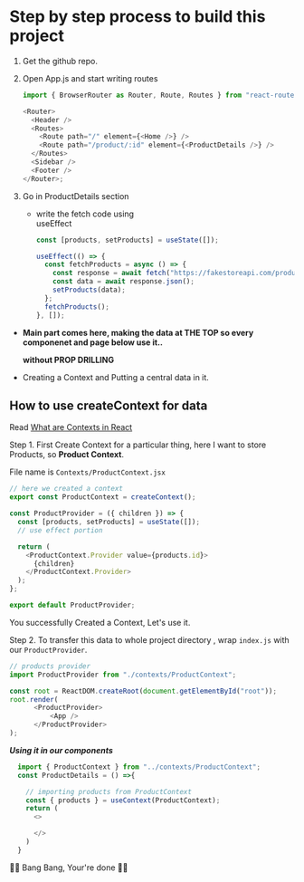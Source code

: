 # Step by step process to build this project

1. Get the github repo.
2. Open App.js and start writing routes

      ```js
      import { BrowserRouter as Router, Route, Routes } from "react-router-dom";

      <Router>
        <Header />
        <Routes>
          <Route path="/" element={<Home />} />
          <Route path="/product/:id" element={<ProductDetails />} />
        </Routes>
        <Sidebar />
        <Footer />
      </Router>;
      ```

3. Go in ProductDetails section

    - write the fetch code using </br> useEffect

      ```js
      const [products, setProducts] = useState([]);

      useEffect(() => {
        const fetchProducts = async () => {
          const response = await fetch("https://fakestoreapi.com/products");
          const data = await response.json();
          setProducts(data);
        };
        fetchProducts();
      }, []);
      ```

- **Main part comes here, making the data at THE TOP
  so every componenet and page below use it..**

  **without PROP DRILLING**

- Creating a Context and Putting a central data in it.

## How to use createContext for data

Read [What are Contexts in React](https://react.dev/reference/react/createContext)

Step 1. First Create Context for a particular thing, here
I want to store Products, so **Product Context**.

File name is ```Contexts/ProductContext.jsx```

  ```js
  // here we created a context
  export const ProductContext = createContext();

  const ProductProvider = ({ children }) => {
    const [products, setProducts] = useState([]);
    // use effect portion

    return (
      <ProductContext.Provider value={products.id}>
        {children}
      </ProductContext.Provider>
    );
  };

  export default ProductProvider;
  ```

  You successfully Created a Context, Let's use it.

Step 2. To transfer this data to whole project directory , wrap
```index.js``` with our ```ProductProvider```.

```js
// products provider
import ProductProvider from "./contexts/ProductContext";

const root = ReactDOM.createRoot(document.getElementById("root"));
root.render(
      <ProductProvider>
          <App />
      </ProductProvider>
);
```

***Using it in our components***

```js
  import { ProductContext } from "../contexts/ProductContext";
  const ProductDetails = () =>{

    // importing products from ProductContext
    const { products } = useContext(ProductContext);
    return (
      <>

      </>
    )
  }
```

🥳🎉 Bang Bang, Your're done 🥳🎉 